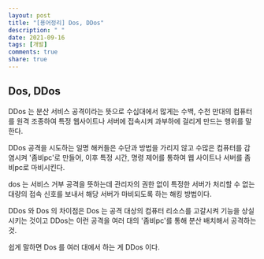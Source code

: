 ```yaml
---
layout: post
title: "[용어정리] Dos, DDos"
description: " "
date: 2021-09-16
tags: [개발]
comments: true
share: true
---
```


## Dos, DDos

DDos 는 분산 서비스 공격이라는 뜻으로 수십대에서 많게는 수백, 수천 만대의 컴퓨터를 원격 조종하여 특정 웹사이트나 서버에 접속시켜 과부하에 걸리게 만드는 행위를 말한다.

DDos 공격을 시도하는 일명 해커들은 수단과 방법을 가리지 않고 수많은 컴퓨터를 감염시켜 '좀비pc'로 만들어, 이후 특정 시간, 명령 제어를 통하여 웹 사이트나 서버를 좀비pc로 마비시킨다.

dos 는 서비스 거부 공격을 뜻하는데 관리자의 권한 없이 특정한 서버가 처리할 수 없는 대량의 접속 신호를 보내서 해당 서버가 마비되도록 하는 해킹 방법이다.



DDos 와 Dos 의 차이점은 Dos 는 공격 대상의 컴퓨터 리소스를 고갈시켜 기능을 상실시키는 것이고 DDos는 이런 공격을 여러 대의 '좀비pc'를 통해 분산 배치해서 공격하는 것.

쉽게 말하면 Dos 를 여러 대에서 하는 게 DDos 이다.